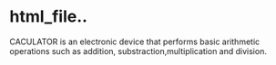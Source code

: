 # html_file..
CACULATOR is an electronic device that performs basic arithmetic operations such as addition, substraction,multiplication and division.
